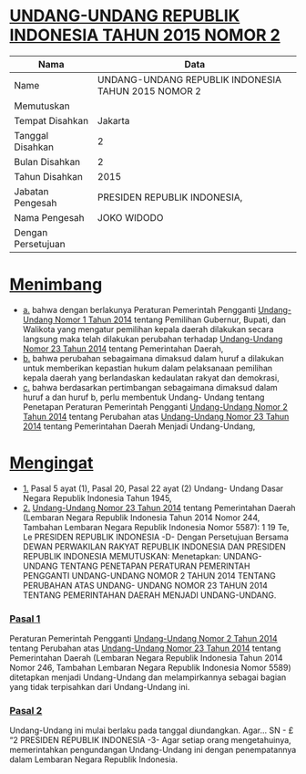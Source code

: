 # [UNDANG-UNDANG REPUBLIK INDONESIA TAHUN 2015 NOMOR 2](http://example.org/legal/document/uu/2015/2)

| Nama | Data |
| ------ | ----- |
|Name|UNDANG-UNDANG REPUBLIK INDONESIA TAHUN 2015 NOMOR 2|
|Memutuskan||
|Tempat Disahkan|Jakarta|
|Tanggal Disahkan|2|
|Bulan Disahkan|2|
|Tahun Disahkan|2015|
|Jabatan Pengesah|PRESIDEN REPUBLIK INDONESIA,|
|Nama Pengesah|JOKO WIDODO|
|Dengan Persetujuan||
# [Menimbang](http://example.org/legal/document/uu/2015/2/menimbang)

* [a.](http://example.org/legal/document/uu/2015/2/menimbang/point/a) bahwa dengan berlakunya Peraturan Pemerintah Pengganti [Undang-Undang Nomor 1 Tahun 2014](http://example.org/legal/document/uu/2014/1) tentang Pemilihan Gubernur, Bupati, dan Walikota yang mengatur pemilihan kepala daerah dilakukan secara langsung maka telah dilakukan perubahan terhadap [Undang-Undang Nomor 23 Tahun 2014](http://example.org/legal/document/uu/2014/23) tentang Pemerintahan Daerah,
* [b.](http://example.org/legal/document/uu/2015/2/menimbang/point/b) bahwa perubahan sebagaimana dimaksud dalam huruf a dilakukan untuk memberikan kepastian hukum dalam pelaksanaan pemilihan kepala daerah yang berlandaskan kedaulatan rakyat dan demokrasi,
* [c.](http://example.org/legal/document/uu/2015/2/menimbang/point/c) bahwa berdasarkan pertimbangan sebagaimana dimaksud dalam huruf a dan huruf b, perlu membentuk Undang- Undang tentang Penetapan Peraturan Pemerintah Pengganti [Undang-Undang Nomor 2 Tahun 2014](http://example.org/legal/document/uu/2014/2) tentang Perubahan atas [Undang-Undang Nomor 23 Tahun 2014](http://example.org/legal/document/uu/2014/23) tentang Pemerintahan Daerah Menjadi Undang-Undang,
# [Mengingat](http://example.org/legal/document/uu/2015/2/mengingat)

* [1.](http://example.org/legal/document/uu/2015/2/mengingat/point/0001) Pasal 5 ayat (1), Pasal 20, Pasal 22 ayat (2) Undang- Undang Dasar Negara Republik Indonesia Tahun 1945,
* [2.](http://example.org/legal/document/uu/2015/2/mengingat/point/0002) [Undang-Undang Nomor 23 Tahun 2014](http://example.org/legal/document/uu/2014/23) tentang Pemerintahan Daerah (Lembaran Negara Republik Indonesia Tahun 2014 Nomor 244, Tambahan Lembaran Negara Republik Indonesia Nomor 5587): 1 19 Te, Le PRESIDEN REPUBLIK INDONESIA -D- Dengan Persetujuan Bersama DEWAN PERWAKILAN RAKYAT REPUBLIK INDONESIA DAN PRESIDEN REPUBLIK INDONESIA MEMUTUSKAN: Menetapkan: UNDANG-UNDANG TENTANG PENETAPAN PERATURAN PEMERINTAH PENGGANTI UNDANG-UNDANG NOMOR 2 TAHUN 2014 TENTANG PERUBAHAN ATAS UNDANG- UNDANG NOMOR 23 TAHUN 2014 TENTANG PEMERINTAHAN DAERAH MENJADI UNDANG-UNDANG.

### [Pasal 1](http://example.org/legal/document/uu/2015/2/pasal/0001)
Peraturan Pemerintah Pengganti [Undang-Undang Nomor 2 Tahun 2014](http://example.org/legal/document/uu/2014/2) tentang Perubahan atas [Undang-Undang Nomor 23 Tahun 2014](http://example.org/legal/document/uu/2014/23) tentang Pemerintahan Daerah (Lembaran Negara Republik Indonesia Tahun 2014 Nomor 246, Tambahan Lembaran Negara Republik Indonesia Nomor 5589) ditetapkan menjadi Undang-Undang dan melampirkannya sebagai bagian yang tidak terpisahkan dari Undang-Undang ini.


### [Pasal 2](http://example.org/legal/document/uu/2015/2/pasal/0002)
Undang-Undang ini mulai berlaku pada tanggal diundangkan. Agar... SN - £ “2 PRESIDEN REPUBLIK INDONESIA -3- Agar setiap orang mengetahuinya, memerintahkan pengundangan Undang-Undang ini dengan penempatannya dalam Lembaran Negara Republik Indonesia.
